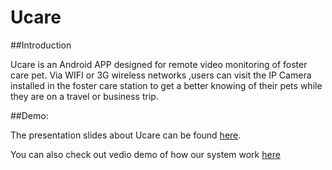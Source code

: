 Ucare
=====
##Introduction

  Ucare is an Android APP designed for remote video monitoring of foster care pet.
Via WIFI or 3G wireless networks ,users can visit the IP Camera installed in the 
foster care station to get a better knowing of their pets while they are on a 
travel or business trip. 

    
##Demo:

  The presentation slides about Ucare can be found [here](http://pan.baidu.com/s/1nt9awop).
  
  You can also check out vedio demo of how our system work [here](http://v.youku.com/v_show/id_XNzM5ODI1MzA4.html)
